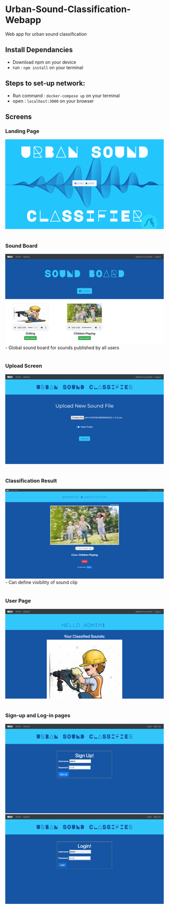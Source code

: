 # Urban-Sound-Classification-Webapp
Web app for urban sound classification

## Install Dependancies

- Download npm on your device
- run :  <code>npm install</code>  on your terminal

## Steps to set-up network:

- Run command  :  ``docker-compose up``  on your terminal
- open :  ``localhost:3000`` on your browser

## Screens

### Landing Page
<img src="./Screens/Landing.png" alt="Landing-screen"/>
<br><br>

### Sound Board
<img src="./Screens/SoundBoard.png" alt="SoundBoard-screen"/>
- Global sound board for sounds published by all users
<br><br>

### Upload Screen
<img src="./Screens/Upload.png" alt="Upload-screen"/>
<br><br>

### Classification Result
<img src="./Screens/Classification.png" alt="Classification-screen"/>
- Can define visibility of sound clip
<br><br>


### User Page
<img src="./Screens/User.png" alt="User-screen"/>
<br><br>

### Sign-up and Log-in pages
<img src="./Screens/Sign-up.png" alt="Sign-up-screen"/>
<img src="./Screens/Login.png" alt="Login-screen"/>
<br><br>

